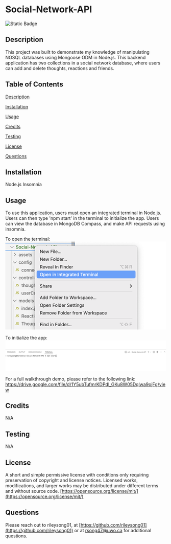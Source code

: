 # Social-Network-API
![Static Badge](https://img.shields.io/badge/License-MIT-blue)
  ## Description
  This project was built to demonstrate my knowledge of manipulating NOSQL databases using Mongoose ODM in Node.js. This backend application has two collections in a social network database, where users can add and delete thoughts, reactions and friends.

  ## Table of Contents
  [Description](#description)

  [Installation](#installation)

  [Usage](#usage)

  [Credits](#credits)

  [Testing](#testing)

  [License](#license)

  [Questions](#questions)

  ## Installation 
  Node.js
  Insomnia

  ## Usage
  To use this application, users must open an integrated terminal in Node.js. Users can then type 'npm start' in the terminal to initialize the app. Users can view the database in MongoDB Compass, and make API requests using insomnia.
  
  To open the terminal:
  ![screenshot of user opening terminal](assets/openterminal.png)

  To initialize the app:
  ![screenshot of user initiating app in terminal](assets/init.png)

  For a full walkthrough demo, please refer to the following link:
  https://drive.google.com/file/d/1Y5ubTufmrKDPdI_GKu8W05Dqlwa9ojFg/view

  ## Credits
  N/A 

  ## Testing
  N/A

  ## License
  A short and simple permissive license with conditions only requiring preservation of copyright and license notices. Licensed works, modifications, and larger works may be distributed under different terms and without source code.
  [https://opensource.org/license/mit/](https://opensource.org/license/mit/)
  ## Questions
  Please reach out to rileysong01, at [https://github.com/rileysong01](https://github.com/rileysong01) or at rsong47@uwo.ca for additional questions. 
